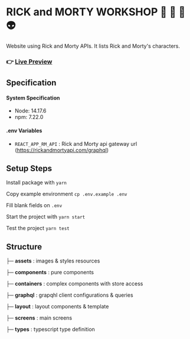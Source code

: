 # RICK and MORTY WORKSHOP 👾 🤖 💩 👽

Website using Rick and Morty APIs. It lists Rick and Morty's characters.

### 👉 [Live Preview](https://morty-smith.netlify.app)

## Specification

#### System Specification

- Node: 14.17.6
- npm: 7.22.0

#### .env Variables

- `REACT_APP_RM_API` : Rick and Morty api gateway url (https://rickandmortyapi.com/graphql)

## Setup Steps

Install package with `yarn`

Copy example environment `cp .env.example .env`

Fill blank fields on `.env`

Start the project with `yarn start`

Test the project `yarn test`

## Structure

├─ **assets** : images & styles resources

├─ **components** : pure components

├─ **containers** : complex components with store access

├─ **graphql** : grapqhl client configurations & queries

├─ **layout** : layout components & template

├─ **screens** : main screens

├─ **types** : typescript type definition
